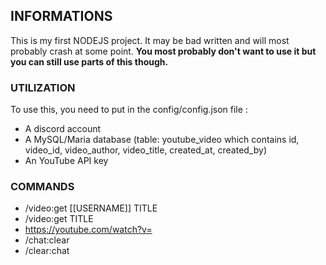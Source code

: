 ## INFORMATIONS
This is my first NODEJS project.
It may be bad written and will most probably crash at some point.
**You most probably don't want to use it but you can still use parts of this though.**

### UTILIZATION
To use this, you need to put in the config/config.json file : 
- A discord account
- A MySQL/Maria database (table: youtube_video which contains id, video_id, video_author, video_title, created_at, created_by)
- An YouTube API key

### COMMANDS
- /video:get [[USERNAME]] TITLE
- /video:get TITLE
- https://youtube.com/watch?v=
- /chat:clear
- /clear:chat